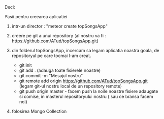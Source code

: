 Deci:

Pasii pentru creearea aplicatiei

1. intr-un director : "meteor create topSongsApp"

2. creere pe git a unui repository (al nostru va fi : https://github.com/ATud/topSongsApp.git)

3. din folderul topSongsApp, incercam sa legam aplicatia noastra goala, de repositoryul pe care tocmai l-am creat.

	- git init
	- git add . (adauga toate fisierele noastre)
	- git commit -m "Mesajul nostru"
	- git remote add origin https://github.com/ATud/topSongsApp.git (legam git-ul nostru local de un repository remote)
	- git push origin master -  facem push la noile noastre fisiere adaugate si comise, in masterul repositoryului nostru ( sau ce bransa facem noi)

4. folosirea Mongo Collection